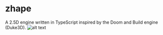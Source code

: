 # zhape
A 2.5D engine written in TypeScript inspired by the Doom and Build engine (Duke3D).
![alt text](https://user-images.githubusercontent.com/29634453/28061002-476648fa-6629-11e7-9f00-b62a7789114c.png)
